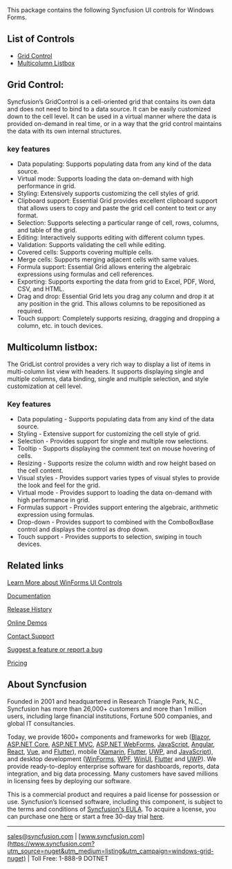 This package contains the following Syncfusion UI controls for Windows Forms.

## List of Controls

* [Grid Control](https://www.syncfusion.com/winforms-ui-controls/excel-like-grid?utm_source=nuget&utm_medium=listing&utm_campaign=windows-grid-nuget)
* [Multicolumn Listbox](https://www.syncfusion.com/winforms-ui-controls/multicolumn-listbox?utm_source=nuget&utm_medium=listing&utm_campaign=windows-grid-nuget)

## Grid Control:

Syncfusion’s GridControl is a cell-oriented grid that contains its own data and does not need to bind to a data source. It can be easily customized down to the cell level. It can be used in a virtual manner where the data is provided on-demand in real time, or in a way that the grid control maintains the data with its own internal structures.

### key features

* Data populating: Supports populating data from any kind of the data source.
* Virtual mode: Supports loading the data on-demand with high performance in grid.
* Styling: Extensively supports customizing the cell styles of grid.
* Clipboard support: Essential Grid provides excellent clipboard support that allows users to copy and paste the grid cell content to text or any format.
* Selection: Supports selecting a particular range of cell, rows, columns, and table of the grid.
* Editing: Interactively supports editing with different column types.
* Validation: Supports validating the cell while editing.
* Covered cells: Supports covering multiple cells.
* Merge cells: Supports merging adjacent cells with same values.
* Formula support: Essential Grid allows entering the algebraic expressions using formulas and cell references.
* Exporting: Supports exporting the data from grid to Excel, PDF, Word, CSV, and HTML.
* Drag and drop: Essential Grid lets you drag any column and drop it at any position in the grid. This allows columns to be repositioned as required.
* Touch support: Completely supports resizing, dragging and dropping a column, etc. in touch devices.


## Multicolumn listbox:

The GridList control provides a very rich way to display a list of items in multi-column list view with headers. It supports displaying single and multiple columns, data binding, single and multiple selection, and style customization at cell level.

### Key features

* Data populating - Supports populating data from any kind of the data source.
* Styling - Extensive support for customizing the cell style of grid.
* Selection - Provides support for single and multiple row selections.
* Tooltip - Supports displaying the comment text on mouse hovering of cells.
* Resizing - Supports resize the column width and row height based on the cell content.
* Visual styles - Provides support varies types of visual styles to provide the look and feel for the grid.
* Virtual mode - Provides support to loading the data on-demand with high performance in grid.
* Formulas support - Provides support entering the algebraic, arithmetic expression using formulas.
* Drop-down - Provides support to combined with the ComboBoxBase control and displays the control as drop down.
* Touch support - Provides supports to selection, swiping in touch devices.


## Related links
[Learn More about WinForms UI Controls](https://www.syncfusion.com/winforms-ui-controls/?utm_source=nuget&utm_medium=listing&utm_campaign=windows-grid-nuget)

[Documentation](https://help.syncfusion.com/windowsforms/overview?utm_source=nuget&utm_medium=listing&utm_campaign=windows-grid-nuget)

[Release History](https://help.syncfusion.com/windowsforms/release-notes/v19.4.0.55?utm_source=nuget&utm_medium=listing&utm_campaign=windows-grid-nuget)

[Online Demos](https://github.com/syncfusion/winforms-demos/?utm_source=nuget&utm_medium=listing&utm_campaign=windows-grid-nuget)

[Contact Support](https://www.syncfusion.com/support/directtrac/incidents/newincident/?utm_source=nuget&utm_medium=listing&utm_campaign=windows-grid-nuget)

[Suggest a feature or report a bug](https://www.syncfusion.com/feedback/winforms?utm_source=nuget&utm_medium=listing&utm_campaign=windows-grid-nuget)

[Pricing](https://www.syncfusion.com/sales/products/windowsforms?utm_source=nuget&utm_medium=listing&utm_campaign=windows-grid-nuget)

## About Syncfusion
Founded in 2001 and headquartered in Research Triangle Park, N.C., Syncfusion has more than 26,000+ customers and more than 1 million users, including large financial institutions, Fortune 500 companies, and global IT consultancies.

Today, we provide 1600+ components and frameworks for web ([Blazor](https://www.syncfusion.com/blazor-components?utm_source=nuget&utm_medium=listing&utm_campaign=windows-grid-nuget), [ASP.NET Core](https://www.syncfusion.com/aspnet-core-ui-controls?utm_source=nuget&utm_medium=listing&utm_campaign=windows-grid-nuget), [ASP.NET MVC](https://www.syncfusion.com/aspnet-mvc-ui-controls?utm_source=nuget&utm_medium=listing&utm_campaign=windows-grid-nuget), [ASP.NET WebForms](https://www.syncfusion.com/jquery/aspnet-webforms-ui-controls?utm_source=nuget&utm_medium=listing&utm_campaign=windows-grid-nuget), [JavaScript](https://www.syncfusion.com/javascript-ui-controls?utm_source=nuget&utm_medium=listing&utm_campaign=windows-grid-nuget), [Angular](https://www.syncfusion.com/angular-ui-components?utm_source=nuget&utm_medium=listing&utm_campaign=windows-grid-nuget), [React](https://www.syncfusion.com/react-ui-components?utm_source=nuget&utm_medium=listing&utm_campaign=windows-grid-nuget), [Vue](https://www.syncfusion.com/vue-ui-components?utm_source=nuget&utm_medium=listing&utm_campaign=windows-grid-nuget), and [Flutter](https://www.syncfusion.com/flutter-widgets?utm_source=nuget&utm_medium=listing&utm_campaign=windows-grid-nuget)), mobile ([Xamarin](https://www.syncfusion.com/xamarin-ui-controls?utm_source=nuget&utm_medium=listing&utm_campaign=windows-grid-nuget), [Flutter](https://www.syncfusion.com/flutter-widgets?utm_source=nuget&utm_medium=listing&utm_campaign=windows-grid-nuget), [UWP](https://www.syncfusion.com/uwp-ui-controls?utm_source=nuget&utm_medium=listing&utm_campaign=windows-grid-nuget), and [JavaScript](https://www.syncfusion.com/javascript-ui-controls?utm_source=nuget&utm_medium=listing&utm_campaign=windows-grid-nuget)), and desktop development ([WinForms](https://www.syncfusion.com/winforms-ui-controls?utm_source=nuget&utm_medium=listing&utm_campaign=windows-grid-nuget), [WPF](https://www.syncfusion.com/wpf-ui-controls?utm_source=nuget&utm_medium=listing&utm_campaign=windows-grid-nuget), [WinUI](https://www.syncfusion.com/winui-controls?utm_source=nuget&utm_medium=listing&utm_campaign=windows-grid-nuget), [Flutter](https://www.syncfusion.com/flutter-widgets?utm_source=nuget&utm_medium=listing&utm_campaign=windows-grid-nuget) and [UWP](https://www.syncfusion.com/uwp-ui-controls?utm_source=nuget&utm_medium=listing&utm_campaign=windows-grid-nuget)). We provide ready-to-deploy enterprise software for dashboards, reports, data integration, and big data processing. Many customers have saved millions in licensing fees by deploying our software.


This is a commercial product and requires a paid license for possession or use. Syncfusion’s licensed software, including this component, is subject to the terms and conditions of [Syncfusion's EULA](https://www.syncfusion.com/eula/es/?utm_source=nuget&utm_medium=listing&utm_campaign=windows-grid-nuget). To acquire a license, you can purchase one [here]( https://www.syncfusion.com/sales/products/windowsforms?utm_source=nuget&utm_medium=listing&utm_campaign=windows-grid-nuget) or start a free 30-day trial [here](https://www.syncfusion.com/account/manage-trials/start-trials?utm_source=nuget&utm_medium=listing&utm_campaign=windows-grid-nuget).

___

[sales@syncfusion.com](mailto:sales@syncfusion.com?Subject=Syncfusion%20Notifications%20WinUI-%20NuGet) | [www.syncfusion.com](https://www.syncfusion.com?utm_source=nuget&utm_medium=listing&utm_campaign=windows-grid-nuget) | Toll Free: 1-888-9 DOTNET


